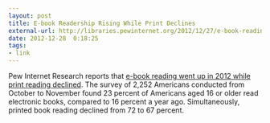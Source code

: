 ```yaml
---
layout: post
title: E-book Readership Rising While Print Declines
external-url: http://libraries.pewinternet.org/2012/12/27/e-book-reading-jumps-print-book-reading-declines/
date: 2012-12-28  0:18:25
tags:
- link
---
```

Pew Internet Research reports that [e-book reading went up in 2012 while print reading declined](http://libraries.pewinternet.org/2012/12/27/e-book-reading-jumps-print-book-reading-declines/). The survey of 2,252 Americans conducted from October to November found 23 percent of Americans aged 16 or older read electronic books, compared to 16 percent a year ago. Simultaneously, printed book reading declined from 72 to 67 percent.